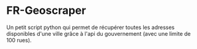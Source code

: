 # FR-Geoscraper

Un petit script python qui permet de récupérer toutes les adresses disponibles d'une ville grâce à l'api du gouvernement (avec une limite de 100 rues).
